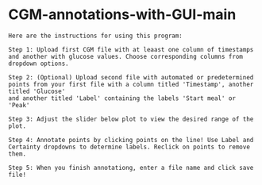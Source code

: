 # CGM-annotations-with-GUI-main

    Here are the instructions for using this program:
    
    Step 1: Upload first CGM file with at leaast one column of timestamps and another with glucose values. Choose corresponding columns from dropdown options.
    
    Step 2: (Optional) Upload second file with automated or predetermined points from your first file with a column titled 'Timestamp', another titled 'Glucose'
    and another titled 'Label' containing the labels 'Start meal' or 'Peak' 
    
    Step 3: Adjust the slider below plot to view the desired range of the plot. 
    
    Step 4: Annotate points by clicking points on the line! Use Label and Certainty dropdowns to determine labels. Reclick on points to remove them.
    
    Step 5: When you finish annotationg, enter a file name and click save file! 
